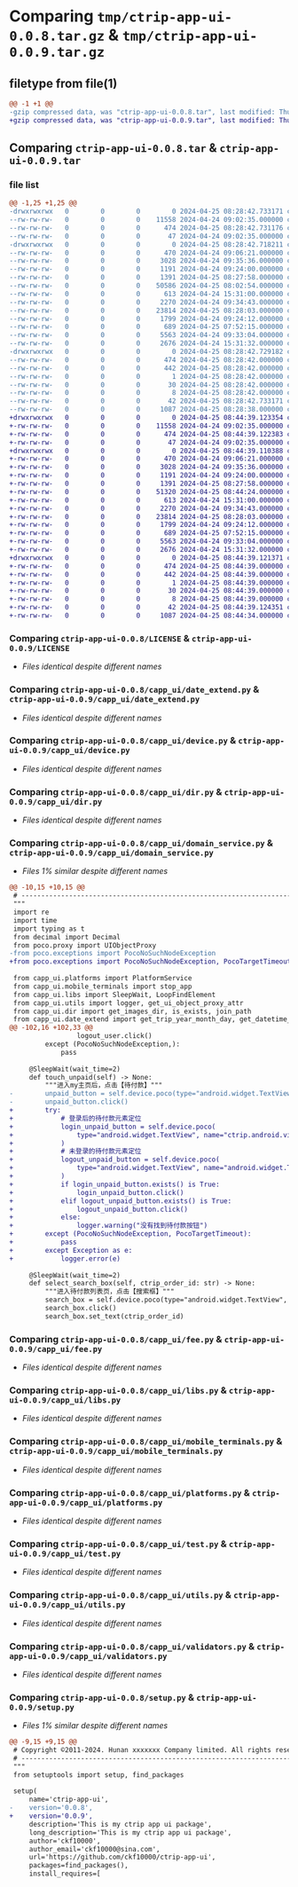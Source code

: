 # Comparing `tmp/ctrip-app-ui-0.0.8.tar.gz` & `tmp/ctrip-app-ui-0.0.9.tar.gz`

## filetype from file(1)

```diff
@@ -1 +1 @@
-gzip compressed data, was "ctrip-app-ui-0.0.8.tar", last modified: Thu Apr 25 08:28:42 2024, max compression
+gzip compressed data, was "ctrip-app-ui-0.0.9.tar", last modified: Thu Apr 25 08:44:39 2024, max compression
```

## Comparing `ctrip-app-ui-0.0.8.tar` & `ctrip-app-ui-0.0.9.tar`

### file list

```diff
@@ -1,25 +1,25 @@
-drwxrwxrwx   0        0        0        0 2024-04-25 08:28:42.733171 ctrip-app-ui-0.0.8/
--rw-rw-rw-   0        0        0    11558 2024-04-24 09:02:35.000000 ctrip-app-ui-0.0.8/LICENSE
--rw-rw-rw-   0        0        0      474 2024-04-25 08:28:42.731176 ctrip-app-ui-0.0.8/PKG-INFO
--rw-rw-rw-   0        0        0       47 2024-04-24 09:02:35.000000 ctrip-app-ui-0.0.8/README.md
-drwxrwxrwx   0        0        0        0 2024-04-25 08:28:42.718211 ctrip-app-ui-0.0.8/capp_ui/
--rw-rw-rw-   0        0        0      470 2024-04-24 09:06:21.000000 ctrip-app-ui-0.0.8/capp_ui/__init__.py
--rw-rw-rw-   0        0        0     3028 2024-04-24 09:35:36.000000 ctrip-app-ui-0.0.8/capp_ui/date_extend.py
--rw-rw-rw-   0        0        0     1191 2024-04-24 09:24:00.000000 ctrip-app-ui-0.0.8/capp_ui/device.py
--rw-rw-rw-   0        0        0     1391 2024-04-25 08:27:58.000000 ctrip-app-ui-0.0.8/capp_ui/dir.py
--rw-rw-rw-   0        0        0    50586 2024-04-25 08:02:54.000000 ctrip-app-ui-0.0.8/capp_ui/domain_service.py
--rw-rw-rw-   0        0        0      613 2024-04-24 15:31:00.000000 ctrip-app-ui-0.0.8/capp_ui/fee.py
--rw-rw-rw-   0        0        0     2270 2024-04-24 09:34:43.000000 ctrip-app-ui-0.0.8/capp_ui/libs.py
--rw-rw-rw-   0        0        0    23814 2024-04-25 08:28:03.000000 ctrip-app-ui-0.0.8/capp_ui/mobile_terminals.py
--rw-rw-rw-   0        0        0     1799 2024-04-24 09:24:12.000000 ctrip-app-ui-0.0.8/capp_ui/platforms.py
--rw-rw-rw-   0        0        0      689 2024-04-25 07:52:15.000000 ctrip-app-ui-0.0.8/capp_ui/test.py
--rw-rw-rw-   0        0        0     5563 2024-04-24 09:33:04.000000 ctrip-app-ui-0.0.8/capp_ui/utils.py
--rw-rw-rw-   0        0        0     2676 2024-04-24 15:31:32.000000 ctrip-app-ui-0.0.8/capp_ui/validators.py
-drwxrwxrwx   0        0        0        0 2024-04-25 08:28:42.729182 ctrip-app-ui-0.0.8/ctrip_app_ui.egg-info/
--rw-rw-rw-   0        0        0      474 2024-04-25 08:28:42.000000 ctrip-app-ui-0.0.8/ctrip_app_ui.egg-info/PKG-INFO
--rw-rw-rw-   0        0        0      442 2024-04-25 08:28:42.000000 ctrip-app-ui-0.0.8/ctrip_app_ui.egg-info/SOURCES.txt
--rw-rw-rw-   0        0        0        1 2024-04-25 08:28:42.000000 ctrip-app-ui-0.0.8/ctrip_app_ui.egg-info/dependency_links.txt
--rw-rw-rw-   0        0        0       30 2024-04-25 08:28:42.000000 ctrip-app-ui-0.0.8/ctrip_app_ui.egg-info/requires.txt
--rw-rw-rw-   0        0        0        8 2024-04-25 08:28:42.000000 ctrip-app-ui-0.0.8/ctrip_app_ui.egg-info/top_level.txt
--rw-rw-rw-   0        0        0       42 2024-04-25 08:28:42.733171 ctrip-app-ui-0.0.8/setup.cfg
--rw-rw-rw-   0        0        0     1087 2024-04-25 08:28:38.000000 ctrip-app-ui-0.0.8/setup.py
+drwxrwxrwx   0        0        0        0 2024-04-25 08:44:39.123354 ctrip-app-ui-0.0.9/
+-rw-rw-rw-   0        0        0    11558 2024-04-24 09:02:35.000000 ctrip-app-ui-0.0.9/LICENSE
+-rw-rw-rw-   0        0        0      474 2024-04-25 08:44:39.122383 ctrip-app-ui-0.0.9/PKG-INFO
+-rw-rw-rw-   0        0        0       47 2024-04-24 09:02:35.000000 ctrip-app-ui-0.0.9/README.md
+drwxrwxrwx   0        0        0        0 2024-04-25 08:44:39.110388 ctrip-app-ui-0.0.9/capp_ui/
+-rw-rw-rw-   0        0        0      470 2024-04-24 09:06:21.000000 ctrip-app-ui-0.0.9/capp_ui/__init__.py
+-rw-rw-rw-   0        0        0     3028 2024-04-24 09:35:36.000000 ctrip-app-ui-0.0.9/capp_ui/date_extend.py
+-rw-rw-rw-   0        0        0     1191 2024-04-24 09:24:00.000000 ctrip-app-ui-0.0.9/capp_ui/device.py
+-rw-rw-rw-   0        0        0     1391 2024-04-25 08:27:58.000000 ctrip-app-ui-0.0.9/capp_ui/dir.py
+-rw-rw-rw-   0        0        0    51320 2024-04-25 08:44:24.000000 ctrip-app-ui-0.0.9/capp_ui/domain_service.py
+-rw-rw-rw-   0        0        0      613 2024-04-24 15:31:00.000000 ctrip-app-ui-0.0.9/capp_ui/fee.py
+-rw-rw-rw-   0        0        0     2270 2024-04-24 09:34:43.000000 ctrip-app-ui-0.0.9/capp_ui/libs.py
+-rw-rw-rw-   0        0        0    23814 2024-04-25 08:28:03.000000 ctrip-app-ui-0.0.9/capp_ui/mobile_terminals.py
+-rw-rw-rw-   0        0        0     1799 2024-04-24 09:24:12.000000 ctrip-app-ui-0.0.9/capp_ui/platforms.py
+-rw-rw-rw-   0        0        0      689 2024-04-25 07:52:15.000000 ctrip-app-ui-0.0.9/capp_ui/test.py
+-rw-rw-rw-   0        0        0     5563 2024-04-24 09:33:04.000000 ctrip-app-ui-0.0.9/capp_ui/utils.py
+-rw-rw-rw-   0        0        0     2676 2024-04-24 15:31:32.000000 ctrip-app-ui-0.0.9/capp_ui/validators.py
+drwxrwxrwx   0        0        0        0 2024-04-25 08:44:39.121371 ctrip-app-ui-0.0.9/ctrip_app_ui.egg-info/
+-rw-rw-rw-   0        0        0      474 2024-04-25 08:44:39.000000 ctrip-app-ui-0.0.9/ctrip_app_ui.egg-info/PKG-INFO
+-rw-rw-rw-   0        0        0      442 2024-04-25 08:44:39.000000 ctrip-app-ui-0.0.9/ctrip_app_ui.egg-info/SOURCES.txt
+-rw-rw-rw-   0        0        0        1 2024-04-25 08:44:39.000000 ctrip-app-ui-0.0.9/ctrip_app_ui.egg-info/dependency_links.txt
+-rw-rw-rw-   0        0        0       30 2024-04-25 08:44:39.000000 ctrip-app-ui-0.0.9/ctrip_app_ui.egg-info/requires.txt
+-rw-rw-rw-   0        0        0        8 2024-04-25 08:44:39.000000 ctrip-app-ui-0.0.9/ctrip_app_ui.egg-info/top_level.txt
+-rw-rw-rw-   0        0        0       42 2024-04-25 08:44:39.124351 ctrip-app-ui-0.0.9/setup.cfg
+-rw-rw-rw-   0        0        0     1087 2024-04-25 08:44:34.000000 ctrip-app-ui-0.0.9/setup.py
```

### Comparing `ctrip-app-ui-0.0.8/LICENSE` & `ctrip-app-ui-0.0.9/LICENSE`

 * *Files identical despite different names*

### Comparing `ctrip-app-ui-0.0.8/capp_ui/date_extend.py` & `ctrip-app-ui-0.0.9/capp_ui/date_extend.py`

 * *Files identical despite different names*

### Comparing `ctrip-app-ui-0.0.8/capp_ui/device.py` & `ctrip-app-ui-0.0.9/capp_ui/device.py`

 * *Files identical despite different names*

### Comparing `ctrip-app-ui-0.0.8/capp_ui/dir.py` & `ctrip-app-ui-0.0.9/capp_ui/dir.py`

 * *Files identical despite different names*

### Comparing `ctrip-app-ui-0.0.8/capp_ui/domain_service.py` & `ctrip-app-ui-0.0.9/capp_ui/domain_service.py`

 * *Files 1% similar despite different names*

```diff
@@ -10,15 +10,15 @@
 # ---------------------------------------------------------------------------------------------------------
 """
 import re
 import time
 import typing as t
 from decimal import Decimal
 from poco.proxy import UIObjectProxy
-from poco.exceptions import PocoNoSuchNodeException
+from poco.exceptions import PocoNoSuchNodeException, PocoTargetTimeout
 
 from capp_ui.platforms import PlatformService
 from capp_ui.mobile_terminals import stop_app
 from capp_ui.libs import SleepWait, LoopFindElement
 from capp_ui.utils import logger, get_ui_object_proxy_attr
 from capp_ui.dir import get_images_dir, is_exists, join_path
 from capp_ui.date_extend import get_trip_year_month_day, get_datetime_area, is_public_holiday
@@ -102,16 +102,33 @@
                 logout_user.click()
         except (PocoNoSuchNodeException,):
             pass
 
     @SleepWait(wait_time=2)
     def touch_unpaid(self) -> None:
         """进入my主页后，点击【待付款】"""
-        unpaid_button = self.device.poco(type="android.widget.TextView", name="ctrip.android.view:id/a", text="待付款")
-        unpaid_button.click()
+        try:
+            # 登录后的待付款元素定位
+            login_unpaid_button = self.device.poco(
+                type="android.widget.TextView", name="ctrip.android.view:id/a", text="待付款"
+            )
+            # 未登录的待付款元素定位
+            logout_unpaid_button = self.device.poco(
+                type="android.widget.TextView", name="android.widget.TextView", text="待付款"
+            )
+            if login_unpaid_button.exists() is True:
+                login_unpaid_button.click()
+            elif logout_unpaid_button.exists() is True:
+                logout_unpaid_button.click()
+            else:
+                logger.warning("没有找到待付款按钮")
+        except (PocoNoSuchNodeException, PocoTargetTimeout):
+            pass
+        except Exception as e:
+            logger.error(e)
 
     @SleepWait(wait_time=2)
     def select_search_box(self, ctrip_order_id: str) -> None:
         """进入待付款列表页，点击【搜索框】"""
         search_box = self.device.poco(type="android.widget.TextView", name="ctrip.android.view:id/a", text="搜索订单")
         search_box.click()
         search_box.set_text(ctrip_order_id)
```

### Comparing `ctrip-app-ui-0.0.8/capp_ui/fee.py` & `ctrip-app-ui-0.0.9/capp_ui/fee.py`

 * *Files identical despite different names*

### Comparing `ctrip-app-ui-0.0.8/capp_ui/libs.py` & `ctrip-app-ui-0.0.9/capp_ui/libs.py`

 * *Files identical despite different names*

### Comparing `ctrip-app-ui-0.0.8/capp_ui/mobile_terminals.py` & `ctrip-app-ui-0.0.9/capp_ui/mobile_terminals.py`

 * *Files identical despite different names*

### Comparing `ctrip-app-ui-0.0.8/capp_ui/platforms.py` & `ctrip-app-ui-0.0.9/capp_ui/platforms.py`

 * *Files identical despite different names*

### Comparing `ctrip-app-ui-0.0.8/capp_ui/test.py` & `ctrip-app-ui-0.0.9/capp_ui/test.py`

 * *Files identical despite different names*

### Comparing `ctrip-app-ui-0.0.8/capp_ui/utils.py` & `ctrip-app-ui-0.0.9/capp_ui/utils.py`

 * *Files identical despite different names*

### Comparing `ctrip-app-ui-0.0.8/capp_ui/validators.py` & `ctrip-app-ui-0.0.9/capp_ui/validators.py`

 * *Files identical despite different names*

### Comparing `ctrip-app-ui-0.0.8/setup.py` & `ctrip-app-ui-0.0.9/setup.py`

 * *Files 1% similar despite different names*

```diff
@@ -9,15 +9,15 @@
 # Copyright ©2011-2024. Hunan xxxxxxx Company limited. All rights reserved.
 # ---------------------------------------------------------------------------------------------------------
 """
 from setuptools import setup, find_packages
 
 setup(
     name='ctrip-app-ui',
-    version='0.0.8',
+    version='0.0.9',
     description='This is my ctrip app ui package',
     long_description='This is my ctrip app ui package',
     author='ckf10000',
     author_email='ckf10000@sina.com',
     url='https://github.com/ckf10000/ctrip-app-ui',
     packages=find_packages(),
     install_requires=[
```

